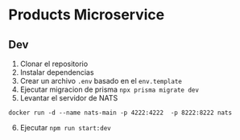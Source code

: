 # Products Microservice

## Dev

1. Clonar el repositorio
2. Instalar dependencias
3. Crear un archivo `.env` basado en el `env.template`
4. Ejecutar migracion de prisma `npx prisma migrate dev`
5. Levantar el servidor de NATS
```
docker run -d --name nats-main -p 4222:4222  -p 8222:8222 nats
```
6. Ejecutar `npm run start:dev`

